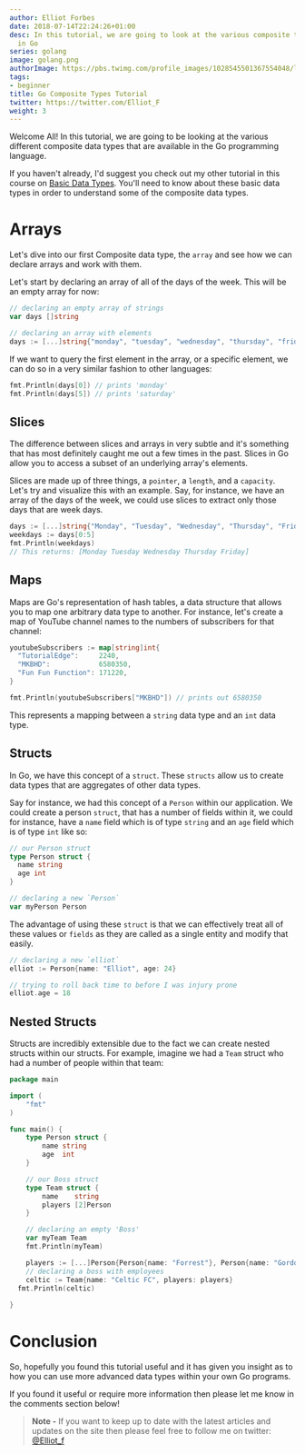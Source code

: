 ```yaml
---
author: Elliot Forbes
date: 2018-07-14T22:24:26+01:00
desc: In this tutorial, we are going to look at the various composite types available
  in Go
series: golang
image: golang.png
authorImage: https://pbs.twimg.com/profile_images/1028545501367554048/lzr43cQv_400x400.jpg
tags:
- beginner
title: Go Composite Types Tutorial
twitter: https://twitter.com/Elliot_F
weight: 3
---
```


Welcome All! In this tutorial, we are going to be looking at the various different composite data types that are available in the Go programming language. 

If you haven't already, I'd suggest you check out my other tutorial in this course on [Basic Data Types](/golang/go-basic-types-tutorial/). You'll need to know about these basic data types in order to understand some of the composite data types. 

# Arrays

Let's dive into our first Composite data type, the `array` and see how we can declare arrays and work with them.

Let's start by declaring an array of all of the days of the week. This will be an empty array for now:

```go
// declaring an empty array of strings
var days []string

// declaring an array with elements
days := [...]string{"monday", "tuesday", "wednesday", "thursday", "friday", "saturday", "sunday"}
```

If we want to query the first element in the array, or a specific element, we can do so in a very similar fashion to other languages:

```go
fmt.Println(days[0]) // prints 'monday'
fmt.Println(days[5]) // prints 'saturday'
```

## Slices

The difference between slices and arrays in very subtle and it's something that has most definitely caught me out a few times in the past. Slices in Go allow you to access a subset of an underlying array's elements. 

Slices are made up of three things, a `pointer`, a `length`, and a `capacity`. Let's try and visualize this with an example. Say, for instance, we have an array of the days of the week, we could use slices to extract only those days that are week days.

```go
days := [...]string{"Monday", "Tuesday", "Wednesday", "Thursday", "Friday", "Saturday", "Sunday"}
weekdays := days[0:5]
fmt.Println(weekdays)
// This returns: [Monday Tuesday Wednesday Thursday Friday]
```

## Maps

Maps are Go's representation of hash tables, a data structure that allows you to map one arbitrary data type to another. For instance, let's create a map of YouTube channel names to the numbers of subscribers for that channel:

```go
youtubeSubscribers := map[string]int{
  "TutorialEdge":     2240,
  "MKBHD":            6580350,
  "Fun Fun Function": 171220,
}

fmt.Println(youtubeSubscribers["MKBHD"]) // prints out 6580350
```

This represents a mapping between a `string` data type and an `int` data type.

## Structs

In Go, we have this concept of a `struct`. These `structs` allow us to create data types that are aggregates of other data types. 

Say for instance, we had this concept of a `Person` within our application. We could create a person `struct`, that has a number of fields within it, we could for instance, have a `name` field which is of type `string` and an `age` field which is of type `int` like so:

```go
// our Person struct
type Person struct {
  name string
  age int
}

// declaring a new `Person`
var myPerson Person
```

The advantage of using these `struct` is that we can effectively treat all of these values or `fields` as they are called as a single entity and modify that easily. 

```go
// declaring a new `elliot`
elliot := Person{name: "Elliot", age: 24}

// trying to roll back time to before I was injury prone
elliot.age = 18
```

## Nested Structs

Structs are incredibly extensible due to the fact we can create nested structs within our structs. For example, imagine we had a `Team` struct who had a number of people within that team:

```go
package main

import (
	"fmt"
)

func main() {
	type Person struct {
		name string
		age  int
	}

	// our Boss struct
	type Team struct {
		name    string
		players [2]Person
	}

	// declaring an empty 'Boss'
	var myTeam Team
	fmt.Println(myTeam)

	players := [...]Person{Person{name: "Forrest"}, Person{name: "Gordon"}}
	// declaring a boss with employees
	celtic := Team{name: "Celtic FC", players: players}
  fmt.Println(celtic)
  
}
```

# Conclusion

So, hopefully you found this tutorial useful and it has given you insight as to how you can use more advanced data types within your own Go programs. 

If you found it useful or require more information then please let me know in the comments section below!

> **Note -** If you want to keep up to date with the latest articles and updates on the site then please feel free to follow me on twitter: [@Elliot_f](https://twitter.com/elliot_f)